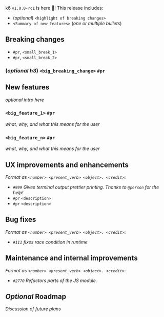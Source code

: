 k6 `v1.0.0-rc1` is here 🎉! This release includes:

- (_optional_) `<highlight of breaking changes>`
- `<Summary of new features>` (_one or multiple bullets_)


## Breaking changes

- `#pr`, `<small_break_1>`
- `#pr`, `<small_break_2>`

### (_optional h3_) `<big_breaking_change>` `#pr`

## New features

_optional intro here_

### `<big_feature_1>` `#pr`

_what, why, and what this means for the user_

### `<big_feature_n>` `#pr`

_what, why, and what this means for the user_

## UX improvements and enhancements

_Format as `<number> <present_verb> <object>. <credit>`_:

- _`#999` Gives terminal output prettier printing. Thanks to `@person` for the help!_
- `#pr` `<description>`
- `#pr` `<description>`

## Bug fixes

_Format as `<number> <present_verb> <object>. <credit>`_:
- _`#111` fixes race condition in runtime_

## Maintenance and internal improvements

_Format as `<number> <present_verb> <object>. <credit>`_:
- _`#2770` Refactors parts of the JS module._

## _Optional_ Roadmap

_Discussion of future plans_

